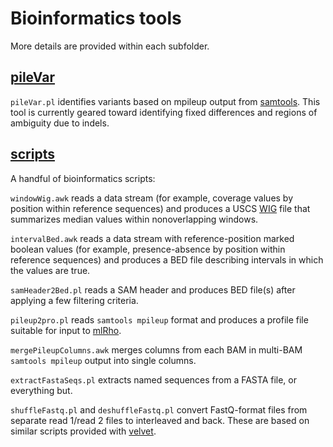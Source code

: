 Bioinformatics tools
====================

More details are provided within each subfolder.

[pileVar](https://github.com/douglasgscofield/bioinfo/tree/master/pileVar)
-------

`pileVar.pl` identifies variants based on mpileup output from
[samtools](http://samtools.sourcefourge.net).  This tool is currently geared
toward identifying fixed differences and regions of ambiguity due to indels.


[scripts](https://github.com/douglasgscofield/bioinfo/tree/master/scripts)
-------

A handful of bioinformatics scripts:

`windowWig.awk`
reads a data stream (for example, coverage values by position within reference sequences) and
produces a USCS [WIG][] file that summarizes median values within nonoverlapping windows. 

`intervalBed.awk`
reads a data stream with reference-position marked boolean values (for example, 
presence-absence by position within reference sequences) and produces a BED file 
describing intervals in which the values are true.

`samHeader2Bed.pl` 
reads a SAM header and produces BED file(s) after applying a few filtering criteria.

`pileup2pro.pl`
reads `samtools mpileup` format and produces a profile file suitable for input to [mlRho][].

`mergePileupColumns.awk`
merges columns from each BAM in multi-BAM `samtools mpileup` output into single columns.

`extractFastaSeqs.pl`
extracts named sequences from a FASTA file, or everything but.

`shuffleFastq.pl` and `deshuffleFastq.pl`
convert FastQ-format files from separate read 1/read 2 files to interleaved and back.  These are based on similar scripts provided with [velvet][].

[WIG]:    http://genome.ucsc.edu/goldenPath/help/wiggle.html
[mlRho]:  http://guanine.evolbio.mpg.de/mlRho
[velvet]: http://www.ebi.ac.uk/~zerbino/velvet
